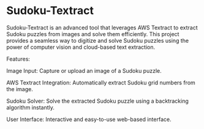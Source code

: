 # Sudoku-Textract
Sudoku-Textract is an advanced tool that leverages AWS Textract to extract Sudoku puzzles from images and solve them efficiently. This project provides a seamless way to digitize and solve Sudoku puzzles using the power of computer vision and cloud-based text extraction.

Features:

Image Input: Capture or upload an image of a Sudoku puzzle.

AWS Textract Integration: Automatically extract Sudoku grid numbers from the image.

Sudoku Solver: Solve the extracted Sudoku puzzle using a backtracking algorithm instantly.

User Interface: Interactive and easy-to-use web-based interface.


